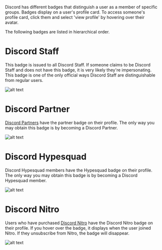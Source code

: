 <!-- TITLE: Badges -->
<!-- SUBTITLE: Discord Badges -->

Discord has different badges that distinguish a user as a member of specific groups. Badges display on a user's profile card. To access someone's profile card, click them and select 'view profile' by hovering over their avatar. 

The following badges are listed in hierarchical order.
# Discord Staff
This badge is issued to all Discord Staff. If someone claims to be Discord Staff and does not have this badge, it is very likely they're impersonating. This badge is one of the only official ways Discord Staff are distinguishable from regular users. 

![alt text](https://i.imgur.com/3VabPg6.png?1)
# Discord Partner
[Discord Partners](/partner) have the partner badge on their profile. The only way you may obtain this badge is by becoming a Discord Partner. 

![alt text](https://i.imgur.com/wwR8ZXe.png?1)
# Discord Hypesquad
Discord Hypesquad members have the Hypesquad badge on their profile. The only way you may obtain this badge is by becoming a Discord Hypesquad member.

![alt text](https://i.imgur.com/0CNTEx7.png?1)
# Discord Nitro
Users who have purchased [Discord Nitro](/nitro) have the Discord Nitro badge on their profile. If you hover over the badge, it displays when the user joined Nitro. If they unsubscribe from Nitro, the badge will disappear. 

![alt text](https://i.imgur.com/mNJALK4.png?1)
